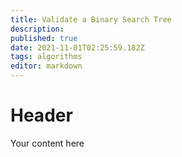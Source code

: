 ```yaml
---
title: Validate a Binary Search Tree
description: 
published: true
date: 2021-11-01T02:25:59.182Z
tags: algorithms
editor: markdown
---
```


# Header
Your content here